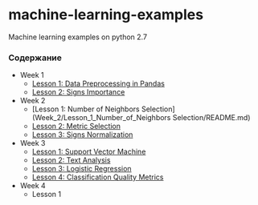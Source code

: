 # machine-learning-examples

Machine learning examples on python 2.7

### Содержание

* Week 1
  - [Lesson 1: Data Preprocessing in Pandas](Week_1/Lesson_1_Data_Preprocessing_in_Pandas/README.md)
  - [Lesson 2: Signs Importance](Week_1/Lesson_2_Signs_Importance/README.md")
* Week 2
  - [Lesson 1: Number of Neighbors Selection](Week_2/Lesson_1_Number_of_Neighbors Selection/README.md)
  - [Lesson 2: Metric Selection](Week_2/Lesson_2_Metric_selection/README.md)
  - [Lesson 3: Signs Normalization](Week_2/Lesson_3_Signs_Normalization/README.md)
* Week 3
  - [Lesson 1: Support Vector Machine](Week_3/Lesson_1_Support_Vector_Machine/README.md)
  - [Lesson 2: Text Analysis](Week_3/Lesson_2_Text_Analysis/README.md)
  - [Lesson 3: Logistic Regression](Week_3/Lesson_3_Logistic_Regression/README.md)
  - [Lesson 4: Classification Quality Metrics](Week_3/Lesson_4_Classification_Quality_Metrics/README.md)
* Week 4
  - Lesson 1
